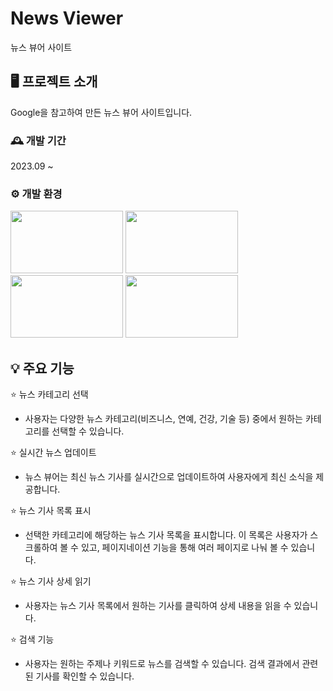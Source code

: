 # News Viewer
뉴스 뷰어 사이트

## 🖥 프로젝트 소개
Google을 참고하여 만든 뉴스 뷰어 사이트입니다.
<br>

### 🕰 개발 기간
2023.09 ~

### ⚙ 개발 환경
<img src="https://github.com/hong-311/news-project/assets/136770134/405b0940-0a73-4aa7-a364-690bbb526f1f"  width="180" height="100">
<img src="https://github.com/hong-311/news-project/assets/136770134/a3140fbd-93b7-4c55-b7c3-a1d7d59c6bdb"  width="180" height="100">
<img src="https://github.com/hong-311/news-project/assets/136770134/d5e071f0-1995-44f9-8446-2b9f286b64ad"  width="180" height="100">
<img src="https://github.com/hong-311/news-project/assets/136770134/8dfc7240-4b31-4748-b144-479c226e7ad4"  width="180" height="100">

## 💡 주요 기능
⭐ 뉴스 카테고리 선택
- 사용자는 다양한 뉴스 카테고리(비즈니스, 연예, 건강, 기술 등) 중에서 원하는 카테고리를 선택할 수 있습니다.

⭐ 실시간 뉴스 업데이트
- 뉴스 뷰어는 최신 뉴스 기사를 실시간으로 업데이트하여 사용자에게 최신 소식을 제공합니다.

⭐ 뉴스 기사 목록 표시
- 선택한 카테고리에 해당하는 뉴스 기사 목록을 표시합니다. 이 목록은 사용자가 스크롤하여 볼 수 있고, 페이지네이션 기능을 통해 여러 페이지로 나눠 볼 수 있습니다.

⭐ 뉴스 기사 상세 읽기
- 사용자는 뉴스 기사 목록에서 원하는 기사를 클릭하여 상세 내용을 읽을 수 있습니다. 

⭐ 검색 기능
- 사용자는 원하는 주제나 키워드로 뉴스를 검색할 수 있습니다. 검색 결과에서 관련된 기사를 확인할 수 있습니다.











